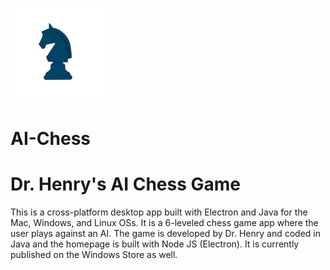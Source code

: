 ![App Icon](https://github.com/Aries-Sciences-LLC/AI-Chess/blob/master/archives/Assets/AppIcon/AppIcon.png)
# AI-Chess
# Dr. Henry's AI Chess Game
This is a cross-platform desktop app built with Electron and Java for the Mac, Windows, and Linux OSs. It is a 6-leveled chess game app where the user plays against an AI. The game is developed by Dr. Henry and coded in Java and the homepage is built with Node JS (Electron). It is currently published on the Windows Store as well.
